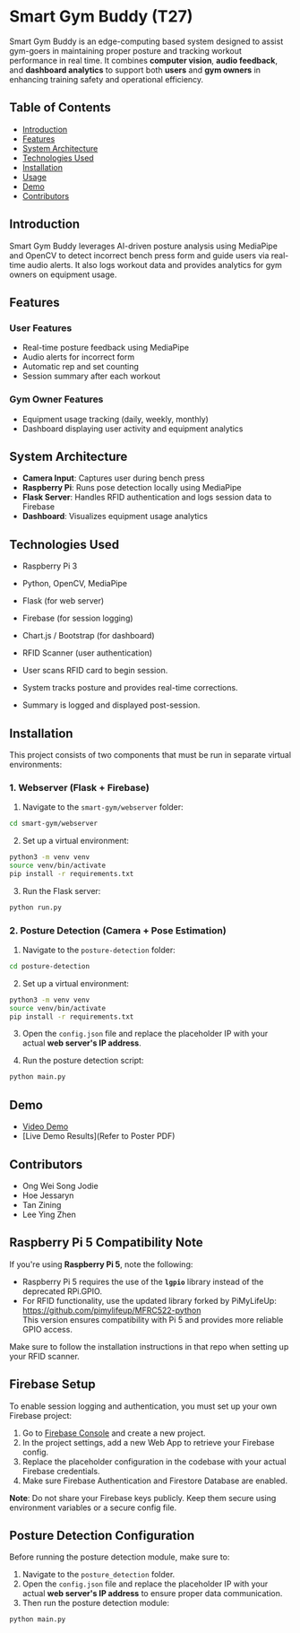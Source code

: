 
#  Smart Gym Buddy (T27)

Smart Gym Buddy is an edge-computing based system designed to assist gym-goers in maintaining proper posture and tracking workout performance in real time. It combines **computer vision**, **audio feedback**, and **dashboard analytics** to support both **users** and **gym owners** in enhancing training safety and operational efficiency.

##  Table of Contents

- [Introduction](#introduction)
- [Features](#features)
- [System Architecture](#system-architecture)
- [Technologies Used](#technologies-used)
- [Installation](#installation)
- [Usage](#usage)
- [Demo](#demo)
- [Contributors](#contributors)

##  Introduction

Smart Gym Buddy leverages AI-driven posture analysis using MediaPipe and OpenCV to detect incorrect bench press form and guide users via real-time audio alerts. It also logs workout data and provides analytics for gym owners on equipment usage.

##  Features

### User Features
- Real-time posture feedback using MediaPipe
- Audio alerts for incorrect form
- Automatic rep and set counting
- Session summary after each workout

### Gym Owner Features
- Equipment usage tracking (daily, weekly, monthly)
- Dashboard displaying user activity and equipment analytics

##  System Architecture

- **Camera Input**: Captures user during bench press
- **Raspberry Pi**: Runs pose detection locally using MediaPipe
- **Flask Server**: Handles RFID authentication and logs session data to Firebase
- **Dashboard**: Visualizes equipment usage analytics

##  Technologies Used

- Raspberry Pi 3
- Python, OpenCV, MediaPipe
- Flask (for web server)
- Firebase (for session logging)
- Chart.js / Bootstrap (for dashboard)
- RFID Scanner (user authentication)



- User scans RFID card to begin session.
- System tracks posture and provides real-time corrections.
- Summary is logged and displayed post-session.



## Installation

This project consists of two components that must be run in separate virtual environments:

### 1. Webserver (Flask + Firebase)

1. Navigate to the `smart-gym/webserver` folder:
```bash
cd smart-gym/webserver
```

2. Set up a virtual environment:
```bash
python3 -m venv venv
source venv/bin/activate
pip install -r requirements.txt
```

3. Run the Flask server:
```bash
python run.py
```

### 2. Posture Detection (Camera + Pose Estimation)

1. Navigate to the `posture-detection` folder:
```bash
cd posture-detection
```

2. Set up a virtual environment:
```bash
python3 -m venv venv
source venv/bin/activate
pip install -r requirements.txt
```

3. Open the `config.json` file and replace the placeholder IP with your actual **web server's IP address**.

4. Run the posture detection script:
```bash
python main.py
```


##  Demo

- [Video Demo](https://github.com/OWSJodie/INF2009-G27)
- [Live Demo Results](Refer to Poster PDF)

##  Contributors

- Ong Wei Song Jodie
- Hoe Jessaryn
- Tan Zining
- Lee Ying Zhen


##  Raspberry Pi 5 Compatibility Note

If you're using **Raspberry Pi 5**, note the following:

- Raspberry Pi 5 requires the use of the **`lgpio`** library instead of the deprecated RPi.GPIO.
- For RFID functionality, use the updated library forked by PiMyLifeUp:  
   https://github.com/pimylifeup/MFRC522-python  
  This version ensures compatibility with Pi 5 and provides more reliable GPIO access.

Make sure to follow the installation instructions in that repo when setting up your RFID scanner.


## Firebase Setup

To enable session logging and authentication, you must set up your own Firebase project:

1. Go to [Firebase Console](https://console.firebase.google.com/) and create a new project.
2. In the project settings, add a new Web App to retrieve your Firebase config.
3. Replace the placeholder configuration in the codebase with your actual Firebase credentials.
4. Make sure Firebase Authentication and Firestore Database are enabled.

**Note**: Do not share your Firebase keys publicly. Keep them secure using environment variables or a secure config file.


## Posture Detection Configuration

Before running the posture detection module, make sure to:

1. Navigate to the `posture_detection` folder.
2. Open the `config.json` file and replace the placeholder IP with your actual **web server's IP address** to ensure proper data communication.
3. Then run the posture detection module:

```bash
python main.py
```
